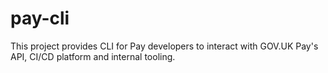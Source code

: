 # pay-cli

This project provides CLI for Pay developers to interact with GOV.UK Pay's API, CI/CD platform and internal tooling.
